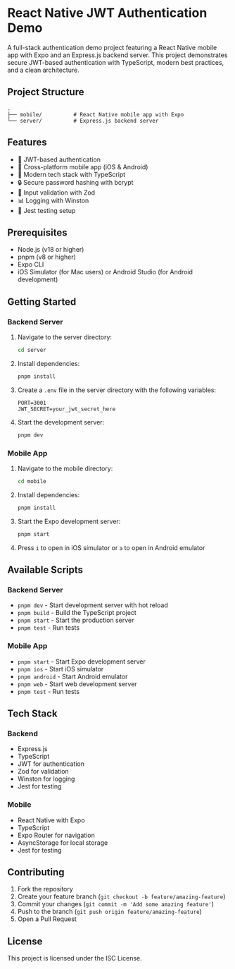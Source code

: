# React Native JWT Authentication Demo

A full-stack authentication demo project featuring a React Native mobile app with Expo and an Express.js backend server. This project demonstrates secure JWT-based authentication with TypeScript, modern best practices, and a clean architecture.

## Project Structure

```
.
├── mobile/          # React Native mobile app with Expo
└── server/          # Express.js backend server
```

## Features

- 🔐 JWT-based authentication
- 📱 Cross-platform mobile app (iOS & Android)
- 🚀 Modern tech stack with TypeScript
- 🔒 Secure password hashing with bcrypt
- 📝 Input validation with Zod
- 📊 Logging with Winston
- 🧪 Jest testing setup

## Prerequisites

- Node.js (v18 or higher)
- pnpm (v8 or higher)
- Expo CLI
- iOS Simulator (for Mac users) or Android Studio (for Android development)

## Getting Started

### Backend Server

1. Navigate to the server directory:

   ```bash
   cd server
   ```

2. Install dependencies:

   ```bash
   pnpm install
   ```

3. Create a `.env` file in the server directory with the following variables:

   ```
   PORT=3001
   JWT_SECRET=your_jwt_secret_here
   ```

4. Start the development server:
   ```bash
   pnpm dev
   ```

### Mobile App

1. Navigate to the mobile directory:

   ```bash
   cd mobile
   ```

2. Install dependencies:

   ```bash
   pnpm install
   ```

3. Start the Expo development server:

   ```bash
   pnpm start
   ```

4. Press `i` to open in iOS simulator or `a` to open in Android emulator

## Available Scripts

### Backend Server

- `pnpm dev` - Start development server with hot reload
- `pnpm build` - Build the TypeScript project
- `pnpm start` - Start the production server
- `pnpm test` - Run tests

### Mobile App

- `pnpm start` - Start Expo development server
- `pnpm ios` - Start iOS simulator
- `pnpm android` - Start Android emulator
- `pnpm web` - Start web development server
- `pnpm test` - Run tests

## Tech Stack

### Backend

- Express.js
- TypeScript
- JWT for authentication
- Zod for validation
- Winston for logging
- Jest for testing

### Mobile

- React Native with Expo
- TypeScript
- Expo Router for navigation
- AsyncStorage for local storage
- Jest for testing

## Contributing

1. Fork the repository
2. Create your feature branch (`git checkout -b feature/amazing-feature`)
3. Commit your changes (`git commit -m 'Add some amazing feature'`)
4. Push to the branch (`git push origin feature/amazing-feature`)
5. Open a Pull Request

## License

This project is licensed under the ISC License.
